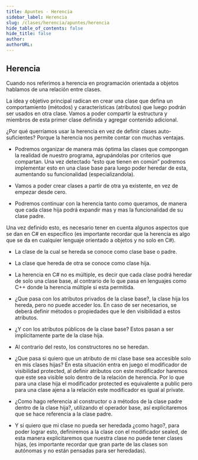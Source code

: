 ```yaml
---
title: Apuntes - Herencia
sidebar_label: Herencia
slug: /clases/herencia/apuntes/herencia
hide_table_of_contents: false
hide_title: false
author: 
authorURL: 
---
```

## Herencia
Cuando nos referimos a herencia en programación orientada a objetos hablamos de una relación entre clases. 

La idea y objetivo principal radican en crear una clase que defina un comportamiento (métodos) y características (atributos) que luego podrán ser usados en otra clase. Vamos a poder compartir la estructura y miembros de esta primer clase definida y agregar contenido adicional. 

¿Por qué querríamos usar la herencia en vez de definir clases auto-suficientes? Porque la herencia nos permite contar con muchas ventajas. 

* Podremos organizar de manera más óptima las clases que compongan la realidad de nuestro programa, agrupándolas por criterios que compartan. Una vez detectado “esto que tienen en común” podremos implementar esto en una clase base para luego poder heredar de esta, aumentando su funcionalidad (especializandola). 

* Vamos a poder crear clases a partir de otra ya existente, en vez de empezar desde cero. 

* Podremos continuar con la herencia tanto como queramos, de manera que cada clase hija podrá expandir mas y mas la funcionalidad de su clase padre. 

Una vez definido esto, es necesario tener en cuenta algunos aspectos que se dan en C# en especifico (es importante recordar que la herencia es algo que se da en cualquier lenguaje orientado a objetos y no solo en C#).

* La clase de la cual se hereda se conoce como clase base o padre. 

* La clase que hereda de otra se conoce como clase hija.

* La herencia en C# no es múltiple, es decir que cada clase podrá heredar de solo una clase base, al contrario de lo que pasa en lenguajes como C++ donde la herencia múltiple si esta permitida. 

* ¿Que pasa con los atributos privados de la clase base?, la clase hija los hereda, pero no puede acceder los. En caso de ser necesarios, se deberá definir métodos o propiedades que le den visibilidad a estos atributos.

* ¿Y con los atributos públicos de la clase base? Estos pasan a ser implícitamente parte de la clase hija.

* Al contrario del resto, los constructores no se heredan.
	
* ¿Que pasa si quiero que un atributo de mi clase base sea accesible solo en mis clases hijas? En esta situación entra en juego el modificador de visibilidad protected, al definir atributos con este modificador haremos que este sea visible solo dentro de la relación de herencia. Por lo que para una clase hija el modificador protected es equivalente a public pero para una clase ajena a la relación este modificador es igual al private. 

* ¿Como hago referencia al constructor o a métodos de la clase padre dentro de la clase hija?, utilizando el operador base, así explicitaremos que se hace referencia a la clase padre. 

* Y si quiero que mi clase no pueda ser heredada ¿como hago?, para poder lograr esto, definiremos a la clase con el modificador sealed, de esta manera explicitaremos que nuestra clase no puede tener clases hijas, (es importante recordar que gran parte de las clases son autónomas y no están pensadas para ser heredadas). 
	